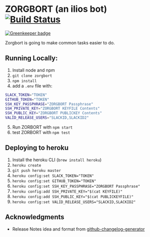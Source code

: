 # ZORGBORT (an ilios bot) [![Build Status](https://travis-ci.org/ucsf-ckm/zorgbort.svg?branch=master)](https://travis-ci.org/ucsf-ckm/zorgbort)

[![Greenkeeper badge](https://badges.greenkeeper.io/ucsf-ckm/zorgbort.svg)](https://greenkeeper.io/)

Zorgbort is going to make common tasks easier to do.

## Running Locally:

1. Install node and npm
2. `git clone zorgbort`
3. `npm install`
4. add a `.env` file with:
```bash
SLACK_TOKEN="TOKEN"
GITHUB_TOKEN="TOKEN"
SSH_KEY_PASSPHRASE="ZORGBORT Passphrase"
SSH_PRIVATE_KEY="ZORGBORT KEYFILE Contents"
SSH_PUBLIC_KEY="ZORGBORT PUBLICKEY Contents"
VALID_RELEASE_USERS="SLACKID,SLACKID2"
```
5. Run ZORBORT with `npm start`
5. test ZORBORT with `npm test`


## Deploying to heroku
1. Install the heroku CLI (`brew install heroku`)
2. `heroku create`
3. `git push heroku master`
4. `heroku config:set SLACK_TOKEN="TOKEN"`
5. `heroku config:set GITHUB_TOKEN="TOKEN"`
6. `heroku config:set SSH_KEY_PASSPHRASE="ZORGBORT Passphrase"`
7. `heroku config:add SSH_PRIVATE_KEY="$(cat KEYFILE)"`
7. `heroku config:add SSH_PUBLIC_KEY="$(cat PUBLICKEYFILE)"`
8. `heroku config:set VALID_RELEASE_USERS="SLACKID,SLACKID2"`

## Acknowledgments

* Release Notes idea and format from [github-changelog-generator](https://github.com/skywinder/github-changelog-generator)
